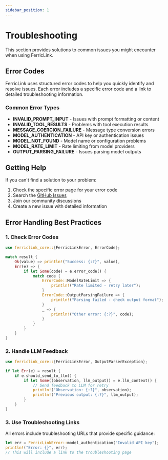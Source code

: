 ```yaml
---
sidebar_position: 1
---
```


# Troubleshooting

This section provides solutions to common issues you might encounter when using FerricLink.

## Error Codes

FerricLink uses structured error codes to help you quickly identify and resolve issues. Each error includes a specific error code and a link to detailed troubleshooting information.

### Common Error Types

- **INVALID_PROMPT_INPUT** - Issues with prompt formatting or content
- **INVALID_TOOL_RESULTS** - Problems with tool execution results
- **MESSAGE_COERCION_FAILURE** - Message type conversion errors
- **MODEL_AUTHENTICATION** - API key or authentication issues
- **MODEL_NOT_FOUND** - Model name or configuration problems
- **MODEL_RATE_LIMIT** - Rate limiting from model providers
- **OUTPUT_PARSING_FAILURE** - Issues parsing model outputs

## Getting Help

If you can't find a solution to your problem:

1. Check the specific error page for your error code
2. Search the [GitHub Issues](https://github.com/Ferrum-Labs/FerricLink/issues)
3. Join our community discussions
4. Create a new issue with detailed information

## Error Handling Best Practices

### 1. Check Error Codes

```rust
use ferriclink_core::{FerricLinkError, ErrorCode};

match result {
    Ok(value) => println!("Success: {:?}", value),
    Err(e) => {
        if let Some(code) = e.error_code() {
            match code {
                ErrorCode::ModelRateLimit => {
                    println!("Rate limited - retry later");
                }
                ErrorCode::OutputParsingFailure => {
                    println!("Parsing failed - check output format");
                }
                _ => {
                    println!("Other error: {:?}", code);
                }
            }
        }
    }
}
```

### 2. Handle LLM Feedback

```rust
use ferriclink_core::{FerricLinkError, OutputParserException};

if let Err(e) = result {
    if e.should_send_to_llm() {
        if let Some((observation, llm_output)) = e.llm_context() {
            // Send feedback to LLM for retry
            println!("Observation: {:?}", observation);
            println!("Previous output: {:?}", llm_output);
        }
    }
}
```

### 3. Use Troubleshooting Links

All errors include troubleshooting URLs that provide specific guidance:

```rust
let err = FerricLinkError::model_authentication("Invalid API key");
println!("Error: {}", err);
// This will include a link to the troubleshooting page
```
